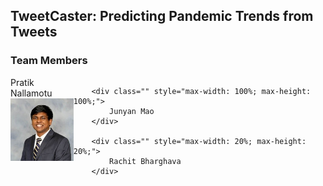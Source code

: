 ## TweetCaster: Predicting Pandemic Trends from Tweets

### Team Members

<div id="banner" style="overflow: hidden; display: flex; justify-content:space-around;">
        <div class="" style="max-width: 20%; max-height: 20%;">
            Pratik Nallamotu
            <img src="pratik.jpeg"></img>
        </div>

        <div class="" style="max-width: 100%; max-height: 100%;">
            Junyan Mao
        </div>

        <div class="" style="max-width: 20%; max-height: 20%;">
            Rachit Bharghava
        </div>

 </div>
